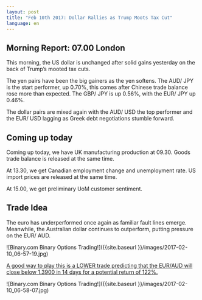 ```yaml
---
layout: post
title: "Feb 10th 2017: Dollar Rallies as Trump Moots Tax Cut"
language: en
---
```

<h2>Morning Report: 07.00 London</h2>
This morning, the US dollar is unchanged after solid gains yesterday on the back of Trump’s mooted tax cuts.

The yen pairs have been the big gainers as the yen softens. The AUD/ JPY is the start performer, up 0.70%, this comes after Chinese trade balance rose more than expected. The GBP/ JPY is up 0.56%, with the EUR/ JPY up 0.46%.

The dollar pairs are mixed again with the AUD/ USD the top performer and the EUR/ USD lagging as Greek debt negotiations stumble forward.

<h2>Coming up today</h2>
Coming up today, we have UK manufacturing production at 09.30. Goods trade balance is released at the same time.

At 13.30, we get Canadian employment change and unemployment rate. US import prices are released at the same time.

At 15.00, we get preliminary UoM customer sentiment.

<h2>Trade Idea</h2>
The euro has underperformed once again as familiar fault lines emerge. Meanwhile, the Australian dollar continues to outperform, putting pressure on the EUR/ AUD.

![Binary.com Binary Options Trading!]({{site.baseurl }}/images/2017-02-10_06-57-19.jpg)

<a href="%LINK%%?currency=GBP&amp;market=major_pairs&amp;duration_amount=14&amp;duration_units=d&amp;amount=10&amp;amount_type=payout&amp;expiry_type=duration&amp;underlying=frxEURAUD&amp;formname=higherlower&amp;barrier=1.3900" target="_blank">A good way to play this is a LOWER trade predicting that the EUR/AUD will close below 1.3900 in 14 days for a potential return of 122%.</a>

![Binary.com Binary Options Trading!]({{site.baseurl }}/images/2017-02-10_06-58-07.jpg)
